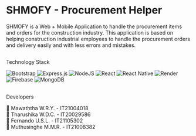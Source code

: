 # SHMOFY - Procurement Helper

SHMOFY is a Web + Mobile Application to handle the procurement items and orders for the construction industry. This application is based on helping construction industrial employees to handle the procurement orders and delivery easily and with less errors and mistakes.

##

Technology Stack

![Bootstrap](https://img.shields.io/badge/bootstrap-%238511FA.svg?style=for-the-badge&logo=bootstrap&logoColor=white)
![Express.js](https://img.shields.io/badge/express.js-%23404d59.svg?style=for-the-badge&logo=express&logoColor=%2361DAFB)
![NodeJS](https://img.shields.io/badge/node.js-6DA55F?style=for-the-badge&logo=node.js&logoColor=white)
![React](https://img.shields.io/badge/react-%2320232a.svg?style=for-the-badge&logo=react&logoColor=%2361DAFB)
![React Native](https://img.shields.io/badge/react_native-%2320232a.svg?style=for-the-badge&logo=react&logoColor=%2361DAFB)
![Render](https://img.shields.io/badge/Render-%46E3B7.svg?style=for-the-badge&logo=render&logoColor=white)
![Firebase](https://img.shields.io/badge/Firebase-039BE5?style=for-the-badge&logo=Firebase&logoColor=white)
![MongoDB](https://img.shields.io/badge/MongoDB-%234ea94b.svg?style=for-the-badge&logo=mongodb&logoColor=white)

##

Developers

🔵 Mawaththa W.R.Y. - IT21004018 <br>
🔵 Tharushika W.D.C. - IT20029586 <br>
🔵 Fernando U.S.L. - IT21105302 <br>
🔵 Muthusinghe M.M.R. - IT21008382 <br>

##

